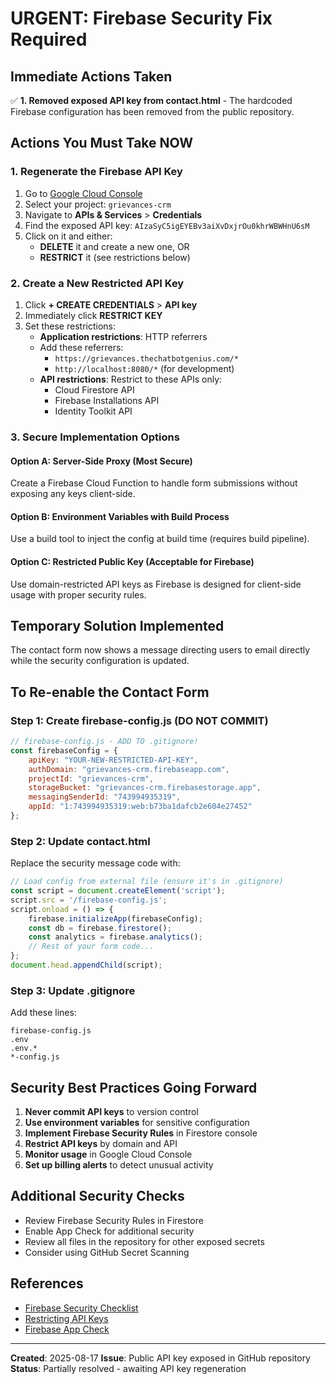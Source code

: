 # URGENT: Firebase Security Fix Required

## Immediate Actions Taken
✅ **1. Removed exposed API key from contact.html** - The hardcoded Firebase configuration has been removed from the public repository.

## Actions You Must Take NOW

### 1. Regenerate the Firebase API Key
1. Go to [Google Cloud Console](https://console.cloud.google.com)
2. Select your project: `grievances-crm`
3. Navigate to **APIs & Services** > **Credentials**
4. Find the exposed API key: `AIzaSyC5igEYEBv3aiXvDxjrOu0khrWBWHnU6sM`
5. Click on it and either:
   - **DELETE** it and create a new one, OR
   - **RESTRICT** it (see restrictions below)

### 2. Create a New Restricted API Key
1. Click **+ CREATE CREDENTIALS** > **API key**
2. Immediately click **RESTRICT KEY**
3. Set these restrictions:
   - **Application restrictions**: HTTP referrers
   - Add these referrers:
     - `https://grievances.thechatbotgenius.com/*`
     - `http://localhost:8080/*` (for development)
   - **API restrictions**: Restrict to these APIs only:
     - Cloud Firestore API
     - Firebase Installations API
     - Identity Toolkit API

### 3. Secure Implementation Options

#### Option A: Server-Side Proxy (Most Secure)
Create a Firebase Cloud Function to handle form submissions without exposing any keys client-side.

#### Option B: Environment Variables with Build Process
Use a build tool to inject the config at build time (requires build pipeline).

#### Option C: Restricted Public Key (Acceptable for Firebase)
Use domain-restricted API keys as Firebase is designed for client-side usage with proper security rules.

## Temporary Solution Implemented
The contact form now shows a message directing users to email directly while the security configuration is updated.

## To Re-enable the Contact Form

### Step 1: Create firebase-config.js (DO NOT COMMIT)
```javascript
// firebase-config.js - ADD TO .gitignore!
const firebaseConfig = {
    apiKey: "YOUR-NEW-RESTRICTED-API-KEY",
    authDomain: "grievances-crm.firebaseapp.com",
    projectId: "grievances-crm",
    storageBucket: "grievances-crm.firebasestorage.app",
    messagingSenderId: "743994935319",
    appId: "1:743994935319:web:b73ba1dafcb2e604e27452"
};
```

### Step 2: Update contact.html
Replace the security message code with:
```javascript
// Load config from external file (ensure it's in .gitignore)
const script = document.createElement('script');
script.src = '/firebase-config.js';
script.onload = () => {
    firebase.initializeApp(firebaseConfig);
    const db = firebase.firestore();
    const analytics = firebase.analytics();
    // Rest of your form code...
};
document.head.appendChild(script);
```

### Step 3: Update .gitignore
Add these lines:
```
firebase-config.js
.env
.env.*
*-config.js
```

## Security Best Practices Going Forward

1. **Never commit API keys** to version control
2. **Use environment variables** for sensitive configuration
3. **Implement Firebase Security Rules** in Firestore console
4. **Restrict API keys** by domain and API
5. **Monitor usage** in Google Cloud Console
6. **Set up billing alerts** to detect unusual activity

## Additional Security Checks
- Review Firebase Security Rules in Firestore
- Enable App Check for additional security
- Review all files in the repository for other exposed secrets
- Consider using GitHub Secret Scanning

## References
- [Firebase Security Checklist](https://firebase.google.com/docs/projects/security-checklist)
- [Restricting API Keys](https://cloud.google.com/docs/authentication/api-keys#restricting_api_keys)
- [Firebase App Check](https://firebase.google.com/docs/app-check)

---
**Created**: 2025-08-17
**Issue**: Public API key exposed in GitHub repository
**Status**: Partially resolved - awaiting API key regeneration